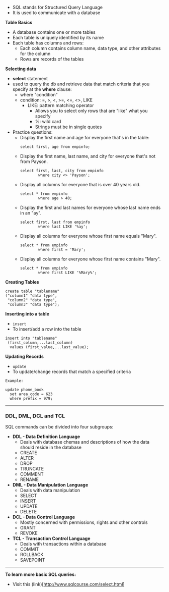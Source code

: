 
* SQL stands for Structured Query Language
* It is used to communicate with a database

**Table Basics**

* A database contains one or more tables
* Each table is uniquely identified by its name
* Each table has columns and rows:
	* Each column contains column name, data type, and other attributes for the column
	* Rows are records of the tables

**Selecting data**

* **select** statement
* used to query the db and retrieve data that match criteria that you specify at the **where** clause:
	* where "condition"
	* condition: =, >, <, >=, <=, <>, LIKE
		* LIKE: pattern matching operator
			* Allows you to select only rows that are "like" what you specify
			* %: wild card
			* Strings must be in single quotes
* Practice questions:
	* Display the first name and age for everyone that's in the table:
		```
		select first, age from empinfo;
		```
	* Display the first name, last name, and city for everyone that's not from Payson.
		```
		select first, last, city from empinfo
				where city <> 'Payson';
		```
	* Display all columns for everyone that is over 40 years old.
		```
		select * from empinfo
				where age > 40;
		```
	* Display the first and last names for everyone whose last name ends in an "ay".
		```
		select first, last from empinfo
				where last LIKE '%ay';
		```
	* Display all columns for everyone whose first name equals "Mary".
		```
		select * from empinfo
				where first = 'Mary';
		```
	* Display all columns for everyone whose first name contains "Mary".
		```
		select * from empinfo
				where first LIKE '%Mary%';
		```

**Creating Tables**

```
create table "tablename"
("column1" "data type",
 "column2" "data type",
 "column3" "data type");
```

**Inserting into a table**

* `insert`
* To insert/add a row into the table

```
insert into "tablename"
 (first_column,...last_column)
  values (first_value,...last_value);
```

**Updating Records**

* `update`
* To update/change records that match a specified criteria

```
Example:

update phone_book
  set area_code = 623
  where prefix = 979;
```

----
### DDL, DML, DCL and TCL

SQL commands can be divided into four subgroups:

* **DDL - Data Definition Language**
	* Deals with database chemas and descriptions of how the data should reside in the database
	* CREATE
	* ALTER
	* DROP
	* TRUNCATE
	* COMMENT
	* RENAME
* **DML - Data Manipulation Language**
	* Deals with data manipulation
	* SELECT
	* INSERT
	* UPDATE
	* DELETE
* **DCL - Data Control Language**
	* Mostly concerned with permissions, rights and other controls
	* GRANT
	* REVOKE
* **TCL - Transaction Control Language**
	* Deals with transactions within a database
	* COMMIT
	* ROLLBACK
	* SAVEPOINT
	
-----

**To learn more basic SQL queries:**

* Visit this (link)[http://www.sqlcourse.com/select.html]
